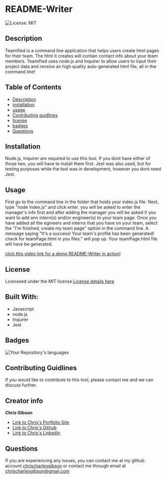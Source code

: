 # README-Writer

![License: MIT](https://img.shields.io/badge/License-MIT-yellow.svg)

## Description

Teamified is a command line application that helps users create html pages for their team. The html it creates will contain contact info about your team members. Teamified uses node.js and Inquirer to allow users to input their project data and receive an high quality auto-generated html file, all in the command line!

## Table of Contents

- [Description](#Description)
- [installation](#Installation)
- [usage](#Usage)
- [Contributing guidlines](#Contributing)
- [license](#License)
- [badges](#Badges)
- [Questions](#Questions)

## Installation

Node.js, Inquirer are required to use this tool. If you dont have either of those two, you will have to install them first. Jest was also used, but for testing purposes while the tool was in development, however you dont need Jest.

## Usage

First go to the command line in the folder that holds your index.js file. Next, type "node index.js" and click enter. you will be asked to enter the manager's info first and after adding the manager you will be asked if you want to add ann intern(s) and/or engineer(s) to your team page. Once you have added all the egineers and interns that you have on your team, select the "I'm finished, create my team page" option in the command line. A message saying "It's a success! Your team's profile has been generated! check for teamPage.html in you files." will pop up. Your teamPage.html file will have be generated.

[click this video link for a demo README-Writer in action!](https://drive.google.com/file/d/1NXxMrAcg85AcEvhSGB_JVun_cXBfyblA/view)

## License

Licenseed under the MIT license.[License details here](https://opensource.org/licenses/MIT)

## Built With:

- Javascript
- node.js
- Inquirer
- Jest

## Badges

![Your Repository's languages](https://github-readme-stats.vercel.app/api/top-langs/?username=chrischarlesgibson&theme=blue-green)

## Contributing Guidlines

If you would like to contribute to this tool, please contact me and we can discuss further.

## Creator info

**Chris Gibson**

- [Link to Chris's Portfolio Site](https://chrischarlesgibson.github.io/Chris-Gibson-project-portfolio/)
- [Link to Chris's Github](https://github.com/chrischarlesgibson)
- [Link to Chris's LinkedIn](https://www.linkedin.com/in/chris-gibson-415909250/)

## Questions

If you are experiencing any issues, you can contact me at my github account [chrischarlesgibson](https://github.com/chrischarlesgibson) or contact me through email at chrischarlesgibson@gmail.com
